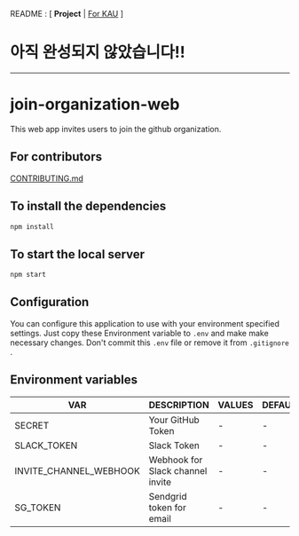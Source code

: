 README : [ **Project** | [For KAU](./README_FOR_KAU.md) ]

# 아직 완성되지 않았습니다!!

---

# join-organization-web

This web app invites users to join the github organization.

## For contributors

[CONTRIBUTING.md](https://github.com/iiitv/getmein-web/blob/master/CONTRIBUTING.md)

## To install the dependencies

```sh
npm install
```

## To start the local server

```sh
npm start
```

## Configuration

You can configure this application to use with your environment specified settings. Just copy these Environment variable to `.env` and make make necessary changes.
Don't commit this `.env` file or remove it from `.gitignore` .

## Environment variables

| VAR                    | DESCRIPTION                      | VALUES | DEFAULT |
| ---------------------- | -------------------------------- | ------ | ------- |
| SECRET                 | Your GitHub Token                | -      | -       |
| SLACK_TOKEN            | Slack Token                      | -      | -       |
| INVITE_CHANNEL_WEBHOOK | Webhook for Slack channel invite | -      | -       |
| SG_TOKEN               | Sendgrid token for email         | -      | -       |
